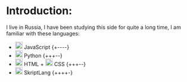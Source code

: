# **Introduction**:
I live in Russia, I have been studying this side for quite a long time, I am familiar with these languages:
- <img src="https://cdn.jsdelivr.net/gh/devicons/devicon@latest/icons/javascript/javascript-original.svg" width="20" height="20"/> JavaScript {+----}
- <img src="https://cdn.jsdelivr.net/gh/devicons/devicon@latest/icons/python/python-original.svg" width="20" height="20"/> Python {+++--}
- <img src="https://cdn.jsdelivr.net/gh/devicons/devicon@latest/icons/html5/html5-original.svg" width="20" height="20"/> HTML + <img src="https://cdn.jsdelivr.net/gh/devicons/devicon@latest/icons/css3/css3-original.svg" width="20" height="20"/> CSS {+++--}
- <img src="https://cdn.jsdelivr.net/gh/devicons/devicon@latest/icons/okta/okta-original.svg" width="20" height="20"/> SkriptLang {++++-}